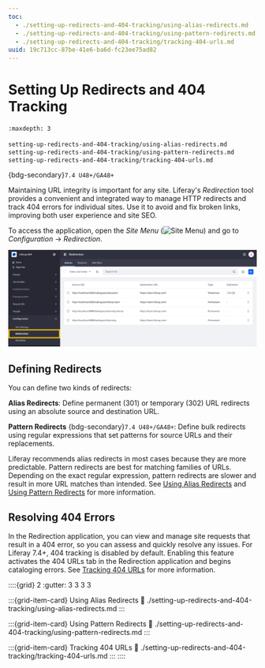 ```yaml
---
toc:
  - ./setting-up-redirects-and-404-tracking/using-alias-redirects.md
  - ./setting-up-redirects-and-404-tracking/using-pattern-redirects.md
  - ./setting-up-redirects-and-404-tracking/tracking-404-urls.md
uuid: 19c713cc-87be-41e6-ba6d-fc23ee75ad82
---
```

# Setting Up Redirects and 404 Tracking

```{toctree}
:maxdepth: 3

setting-up-redirects-and-404-tracking/using-alias-redirects.md
setting-up-redirects-and-404-tracking/using-pattern-redirects.md
setting-up-redirects-and-404-tracking/tracking-404-urls.md
```

{bdg-secondary}`7.4 U48+/GA48+`

Maintaining URL integrity is important for any site. Liferay's *Redirection* tool provides a convenient and integrated way to manage HTTP redirects and track 404 errors for individual sites. Use it to avoid and fix broken links, improving both user experience and site SEO.

To access the application, open the *Site Menu* (![Site Menu](../../../images/icon-product-menu.png)) and go to *Configuration* &rarr; *Redirection*.

![Go to the Redirection page in the Site Menu.](./setting-up-redirects-and-404-tracking/images/01.png)

## Defining Redirects

You can define two kinds of redirects:

**Alias Redirects**: Define permanent (301) or temporary (302) URL redirects using an absolute source and destination URL.

**Pattern Redirects** {bdg-secondary}`7.4 U48+/GA48+`: Define bulk redirects using regular expressions that set patterns for source URLs and their replacements.

Liferay recommends alias redirects in most cases because they are more predictable. Pattern redirects are best for matching families of URLs. Depending on the exact regular expression, pattern redirects are slower and result in more URL matches than intended. See [Using Alias Redirects](./setting-up-redirects-and-404-tracking/using-alias-redirects.md) and [Using Pattern Redirects](./setting-up-redirects-and-404-tracking/using-pattern-redirects.md) for more information.

## Resolving 404 Errors

In the Redirection application, you can view and manage site requests that result in a 404 error, so you can assess and quickly resolve any issues. For Liferay 7.4+, 404 tracking is disabled by default. Enabling this feature activates the 404 URLs tab in the Redirection application and begins cataloging errors. See [Tracking 404 URLs](./setting-up-redirects-and-404-tracking/tracking-404-urls.md) for more information.

::::{grid} 2
:gutter: 3 3 3 3

:::{grid-item-card} Using Alias Redirects
:link: ./setting-up-redirects-and-404-tracking/using-alias-redirects.md
:::

:::{grid-item-card} Using Pattern Redirects
:link: ./setting-up-redirects-and-404-tracking/using-pattern-redirects.md
:::

:::{grid-item-card} Tracking 404 URLs
:link: ./setting-up-redirects-and-404-tracking/tracking-404-urls.md
:::
::::
